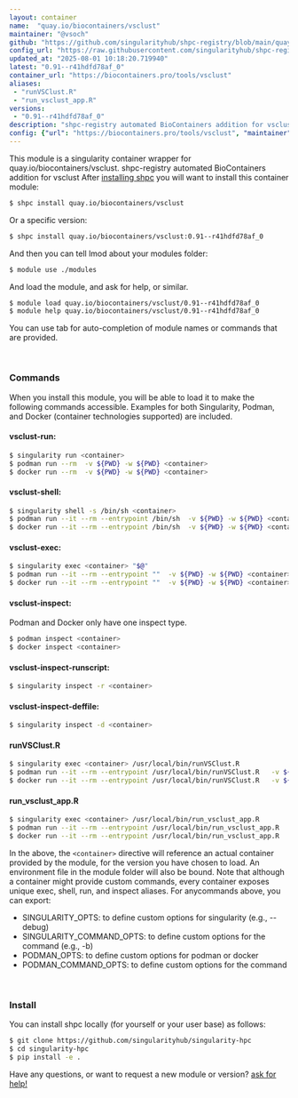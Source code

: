 ```yaml
---
layout: container
name:  "quay.io/biocontainers/vsclust"
maintainer: "@vsoch"
github: "https://github.com/singularityhub/shpc-registry/blob/main/quay.io/biocontainers/vsclust/container.yaml"
config_url: "https://raw.githubusercontent.com/singularityhub/shpc-registry/main/quay.io/biocontainers/vsclust/container.yaml"
updated_at: "2025-08-01 10:18:20.719940"
latest: "0.91--r41hdfd78af_0"
container_url: "https://biocontainers.pro/tools/vsclust"
aliases:
 - "runVSClust.R"
 - "run_vsclust_app.R"
versions:
 - "0.91--r41hdfd78af_0"
description: "shpc-registry automated BioContainers addition for vsclust"
config: {"url": "https://biocontainers.pro/tools/vsclust", "maintainer": "@vsoch", "description": "shpc-registry automated BioContainers addition for vsclust", "latest": {"0.91--r41hdfd78af_0": "sha256:f1f251c5e4b3213d30aa2de1b96fbd4be924ed5696cd053f0e26c240015ce7cd"}, "tags": {"0.91--r41hdfd78af_0": "sha256:f1f251c5e4b3213d30aa2de1b96fbd4be924ed5696cd053f0e26c240015ce7cd"}, "docker": "quay.io/biocontainers/vsclust", "aliases": {"runVSClust.R": "/usr/local/bin/runVSClust.R", "run_vsclust_app.R": "/usr/local/bin/run_vsclust_app.R"}}
---
```


This module is a singularity container wrapper for quay.io/biocontainers/vsclust.
shpc-registry automated BioContainers addition for vsclust
After [installing shpc](#install) you will want to install this container module:


```bash
$ shpc install quay.io/biocontainers/vsclust
```

Or a specific version:

```bash
$ shpc install quay.io/biocontainers/vsclust:0.91--r41hdfd78af_0
```

And then you can tell lmod about your modules folder:

```bash
$ module use ./modules
```

And load the module, and ask for help, or similar.

```bash
$ module load quay.io/biocontainers/vsclust/0.91--r41hdfd78af_0
$ module help quay.io/biocontainers/vsclust/0.91--r41hdfd78af_0
```

You can use tab for auto-completion of module names or commands that are provided.

<br>

### Commands

When you install this module, you will be able to load it to make the following commands accessible.
Examples for both Singularity, Podman, and Docker (container technologies supported) are included.

#### vsclust-run:

```bash
$ singularity run <container>
$ podman run --rm  -v ${PWD} -w ${PWD} <container>
$ docker run --rm  -v ${PWD} -w ${PWD} <container>
```

#### vsclust-shell:

```bash
$ singularity shell -s /bin/sh <container>
$ podman run --it --rm --entrypoint /bin/sh  -v ${PWD} -w ${PWD} <container>
$ docker run --it --rm --entrypoint /bin/sh  -v ${PWD} -w ${PWD} <container>
```

#### vsclust-exec:

```bash
$ singularity exec <container> "$@"
$ podman run --it --rm --entrypoint ""  -v ${PWD} -w ${PWD} <container> "$@"
$ docker run --it --rm --entrypoint ""  -v ${PWD} -w ${PWD} <container> "$@"
```

#### vsclust-inspect:

Podman and Docker only have one inspect type.

```bash
$ podman inspect <container>
$ docker inspect <container>
```

#### vsclust-inspect-runscript:

```bash
$ singularity inspect -r <container>
```

#### vsclust-inspect-deffile:

```bash
$ singularity inspect -d <container>
```


#### runVSClust.R

```bash
$ singularity exec <container> /usr/local/bin/runVSClust.R
$ podman run --it --rm --entrypoint /usr/local/bin/runVSClust.R   -v ${PWD} -w ${PWD} <container> -c " $@"
$ docker run --it --rm --entrypoint /usr/local/bin/runVSClust.R   -v ${PWD} -w ${PWD} <container> -c " $@"
```


#### run_vsclust_app.R

```bash
$ singularity exec <container> /usr/local/bin/run_vsclust_app.R
$ podman run --it --rm --entrypoint /usr/local/bin/run_vsclust_app.R   -v ${PWD} -w ${PWD} <container> -c " $@"
$ docker run --it --rm --entrypoint /usr/local/bin/run_vsclust_app.R   -v ${PWD} -w ${PWD} <container> -c " $@"
```



In the above, the `<container>` directive will reference an actual container provided
by the module, for the version you have chosen to load. An environment file in the
module folder will also be bound. Note that although a container
might provide custom commands, every container exposes unique exec, shell, run, and
inspect aliases. For anycommands above, you can export:

 - SINGULARITY_OPTS: to define custom options for singularity (e.g., --debug)
 - SINGULARITY_COMMAND_OPTS: to define custom options for the command (e.g., -b)
 - PODMAN_OPTS: to define custom options for podman or docker
 - PODMAN_COMMAND_OPTS: to define custom options for the command

<br>

### Install

You can install shpc locally (for yourself or your user base) as follows:

```bash
$ git clone https://github.com/singularityhub/singularity-hpc
$ cd singularity-hpc
$ pip install -e .
```

Have any questions, or want to request a new module or version? [ask for help!](https://github.com/singularityhub/singularity-hpc/issues)